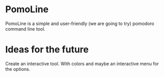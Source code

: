 # PomoLine 
PomoLine is a simple and user-friendly (we are going to try) pomodoro command line tool.

# Ideas for the future
Create an interactive tool. With colors and maybe an interactive menu for the options.